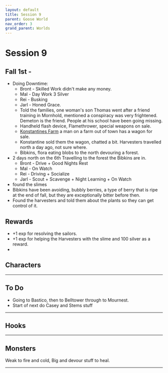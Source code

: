 ```yaml
---
layout: default
title: Session 9
parent: Goose World
nav_order: 3
grand_parent: Worlds
---
```

# Session 9

## Fall 1st - 
* Doing Downtime:
	* Bront - Skilled Work didn't make any money.
	* Mal - Day Work 3 Silver
	* Rei - Busking
	* Jarl - Honed Grace.
	* Told the families, one woman's son Thomas went after a friend training in Mornhold, mentioned a conspiracy was very frightened. Demeton is the friend. People at his school have been going missing.
	* Handheld flash device, Flamethrower, special weapons on sale.
	* [Konstantines Farm](Game/Worlds/Goose/Mournest#Konstantines%20Farm) a man on a farm out of town has a wagon for sale.
	* Konstantine sold them the wagon, chatted a bit. Harvesters travelled north a day ago, not sure where.
	* Bibkins, flora eating blobs to the north devouring a forest.
* 2 days north on the 6th Travelling to the forest the Bibkins are in.
	* Bront - Drive + Good Nights Rest
	* Mal - On Watch 
	* Rei - Driving + Socialize
	* Jarl - Scout + Scavenge + Night Learning + On Watch
* found the slimes
* Bibkins have been avoiding, bubbly berries, a type of berry that is ripe at the end of fall, but they are exceptionally bitter before then.
* Found the harvesters and told them about the plants so they can get control of it.


## Rewards
* +1 exp for resolving the sailors.
* +1 exp for helping the Harvesters with the slime and 100 silver as a reward.
* 

## Characters

 ---

## To Do
* Going to Bastico, then to Belltower through to Mournest.
* Start of next do Casey and Stems stuff 


---

## Hooks

---

## Monsters

Weak to fire and cold,
Big and devour stuff to heal.


---